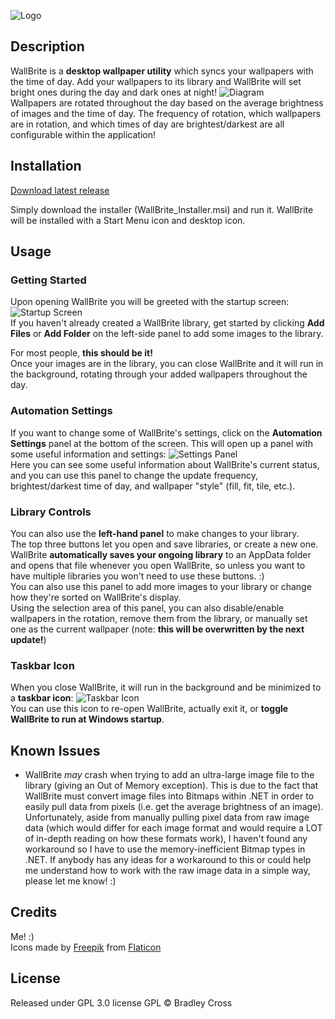 ![Logo](https://i.imgur.com/WXlq4hc.png)


## Description
WallBrite is a **desktop wallpaper utility** which syncs your wallpapers with the time of day. Add your wallpapers to its library and WallBrite will set bright ones during the day and dark ones at night!
![Diagram](https://i.imgur.com/DlSmbQW.png)\
Wallpapers are rotated throughout the day based on the average brightness of images and the time of day. The frequency of rotation, which wallpapers are in rotation, and which times of day are brightest/darkest are all configurable within the application!


## Installation
[Download latest release](https://github.com/MollyMayhem/WallBrite/releases/download/v1.0/WallBrite_Installer.msi)

Simply download the installer (WallBrite_Installer.msi) and run it. WallBrite will be installed with a Start Menu icon and desktop icon.


## Usage
### Getting Started
Upon opening WallBrite you will be greeted with the startup screen:
![Startup Screen](https://i.imgur.com/CbGE7M7.png)\
If you haven't already created a WallBrite library, get started by clicking **Add Files** or **Add Folder** on the left-side panel to add some images to the library.

For most people, **this should be it!**\
Once your images are in the library, you can close WallBrite and it will run in the background, rotating through your added wallpapers throughout the day.

### Automation Settings
If you want to change some of WallBrite's settings, click on the **Automation Settings** panel at the bottom of the screen. This will open up a panel with some useful information and settings:
![Settings Panel](https://i.imgur.com/mds1L4f.png)\
Here you can see some useful information about WallBrite's current status, and you can use this panel to change the update frequency, brightest/darkest time of day, and wallpaper "style" (fill, fit, tile, etc.).

### Library Controls
You can also use the **left-hand panel** to make changes to your library.\
The top three buttons let you open and save libraries, or create a new one. WallBrite **automatically saves your ongoing library** to an AppData folder and opens that file whenever you open WallBrite, so unless you want to have multiple libraries you won't need to use these buttons. :)\
You can also use this panel to add more images to your library or change how they're sorted on WallBrite's display.\
Using the selection area of this panel, you can also disable/enable wallpapers in the rotation, remove them from the library, or manually set one as the current wallpaper (note: **this will be overwritten by the next update!**)

### Taskbar Icon
When you close WallBrite, it will run in the background and be minimized to a **taskbar icon**:
![Taskbar Icon](https://i.imgur.com/YqTKJDG.png)\
You can use this icon to re-open WallBrite, actually exit it, or **toggle WallBrite to run at Windows startup**.


## Known Issues
- WallBrite *may* crash when trying to add an ultra-large image file to the library (giving an Out of Memory exception). This is due to the fact that WallBrite must convert image files into Bitmaps within .NET in order to easily pull data from pixels (i.e. get the average brightness of an image). Unfortunately, aside from manually pulling pixel data from raw image data (which would differ for each image format and would require a LOT of in-depth reading on how these formats work), I haven't found any workaround so I have to use the memory-inefficient Bitmap types in .NET. If anybody has any ideas for a workaround to this or could help me understand how to work with the raw image data in a simple way, please let me know! :)


## Credits
Me! :)\
Icons made by [Freepik](https://www.flaticon.com/authors/freepik) from [Flaticon](https://www.flaticon.com/)

## License
Released under GPL 3.0 license
GPL © Bradley Cross
